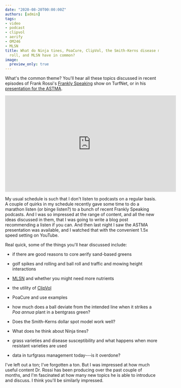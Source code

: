 ```yaml
---
date: "2020-08-20T00:00:00Z"
authors: [admin]
tags:
- video
- podcast
- clipvol
- aerify
- OM246
- MLSN
title: What do Ninja tines, PoaCure, ClipVol, the Smith-Kerns disease model, ball
  roll, and MLSN have in common?
image:
  preview_only: true
---
```


What's the common theme? You'll hear all these topics discussed in recent episodes of Frank Rossi's  [Frankly Speaking](https://www.turfnet.com/podcasts/rossi/) show on TurfNet, or in his [presentation for the ASTMA](https://youtu.be/iMtn6_Uxm3o).

<iframe width="560" height="315" src="https://www.youtube.com/embed/iMtn6_Uxm3o" frameborder="0" allow="accelerometer; autoplay; encrypted-media; gyroscope; picture-in-picture" allowfullscreen></iframe>

My usual schedule is such that I don't listen to podcasts on a regular basis. A couple of quirks in my schedule recently gave some time to do a marathon listen (or binge listen?) to a bunch of recent Frankly Speaking podcasts. And I was so impressed at the range of content, and all the new ideas discussed in them, that I was going to write a blog post recommending a listen if you can. And then last night I saw the ASTMA presentation was available, and I watched that with the convenient 1.5x speed setting on YouTube.

Real quick, some of the things you'll hear discussed include:

* if there are good reasons to core aerify sand-based greens

* golf spikes and rolling and ball roll and traffic and mowing height interactions

* [MLSN](https://www.paceturf.org/index.php/journal/minimum_level_for_sustainable_nutrition) and whether you might need more nutrients

* the utility of [ClipVol](https://www.asianturfgrass.com/buckets/) 

* PoaCure and use examples

* how much does a ball deviate from the intended line when it strikes a *Poa annua* plant in a bentgrass green?

* Does the Smith-Kerns dollar spot model work well?

* What does he think about Ninja tines?

* grass varieties and disease susceptibility and what happens when more resistant varieties are used

* data in turfgrass management today---is it overdone?

I've left out a ton; I've forgotten a ton. But I was impressed at how much useful content Dr. Rossi has been producing over the past couple of months, and I'm fascinated at how many new topics he is able to introduce and discuss. I think you'll be similarly impressed.
